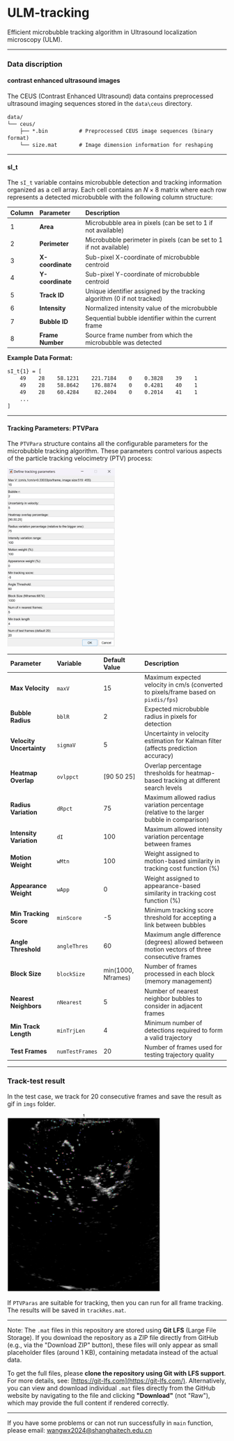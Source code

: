 # ULM-tracking
Efficient microbubble tracking algorithm in Ultrasound localization microscopy (ULM).

---

### Data discription

#### contrast enhanced ultrasound images

The CEUS (Contrast Enhanced Ultrasound) data contains preprocessed ultrasound imaging sequences stored in the `data\ceus` directory. 

```text
data/
└── ceus/
    ├── *.bin          # Preprocessed CEUS image sequences (binary format)
    └── size.mat       # Image dimension information for reshaping
```

---

#### sI_t

The `sI_t` variable contains microbubble detection and tracking information organized as a cell array. Each cell contains an $N \times 8$ matrix where each row represents a detected microbubble with the following column structure:

| Column | Parameter        | Description                                                  |
| :----- | :--------------- | :----------------------------------------------------------- |
| 1      | **Area**         | Microbubble area in pixels (can be set to 1 if not available) |
| 2      | **Perimeter**    | Microbubble perimeter in pixels (can be set to 1 if not available) |
| 3      | **X-coordinate** | Sub-pixel X-coordinate of microbubble centroid               |
| 4      | **Y-coordinate** | Sub-pixel Y-coordinate of microbubble centroid               |
| 5      | **Track ID**     | Unique identifier assigned by the tracking algorithm (0 if not tracked) |
| 6      | **Intensity**    | Normalized intensity value of the microbubble                |
| 7      | **Bubble ID**    | Sequential bubble identifier within the current frame        |
| 8      | **Frame Number** | Source frame number from which the microbubble was detected  |

**Example Data Format:**

```text
sI_t{1} = [
    49    28    58.1231    221.7184    0    0.3828    39    1
    49    28    58.8642    176.8874    0    0.4281    40    1
    49    28    60.4284     82.2404    0    0.2014    41    1
    ...
]
```

---

#### Tracking Parameters: PTVPara

The `PTVPara` structure contains all the configurable parameters for the microbubble tracking algorithm. These parameters control various aspects of the particle tracking velocimetry (PTV) process:

<img src="imgs/image-20250823113725193.png" alt="image-20250823113725193" style="zoom:40%;" />

| Parameter                | Variable        | Default Value      | Description                                                  |
| :----------------------- | :-------------- | :----------------- | :----------------------------------------------------------- |
| **Max Velocity**         | `maxV`          | 15                 | Maximum expected velocity in cm/s (converted to pixels/frame based on `pixdis/fps`) |
| **Bubble Radius**        | `bblR`          | 2                  | Expected microbubble radius in pixels for detection          |
| **Velocity Uncertainty** | `sigmaV`        | 5                  | Uncertainty in velocity estimation for Kalman filter (affects prediction accuracy) |
| **Heatmap Overlap**      | `ovlppct`       | [90 50 25]         | Overlap percentage thresholds for heatmap-based tracking at different search levels |
| **Radius Variation**     | `dRpct`         | 75                 | Maximum allowed radius variation percentage (relative to the larger bubble in comparison) |
| **Intensity Variation**  | `dI`            | 100                | Maximum allowed intensity variation percentage between frames |
| **Motion Weight**        | `wMtn`          | 100                | Weight assigned to motion-based similarity in tracking cost function (%) |
| **Appearance Weight**    | `wApp`          | 0                  | Weight assigned to appearance-based similarity in tracking cost function (%) |
| **Min Tracking Score**   | `minScore`      | -5                 | Minimum tracking score threshold for accepting a link between bubbles |
| **Angle Threshold**      | `angleThres`    | 60                 | Maximum angle difference (degrees) allowed between motion vectors of three consecutive frames |
| **Block Size**           | `blockSize`     | min(1000, Nframes) | Number of frames processed in each block (memory management) |
| **Nearest Neighbors**    | `nNearest`      | 5                  | Number of nearest neighbor bubbles to consider in adjacent frames |
| **Min Track Length**     | `minTrjLen`     | 4                  | Minimum number of detections required to form a valid trajectory |
| **Test Frames**          | `numTestFrames` | 20                 | Number of frames used for testing trajectory quality         |

---

### Track-test result

In the test case, we track for 20 consecutive frames and save the result as gif in `imgs` folder.

<img src="imgs/tracktest.gif" alt="" style="zoom:40%;" />

If `PTVParas` are suitable for tracking, then you can run for all frame tracking. The results will be saved in `trackRes.mat`.

---

Note: The `.mat` files in this repository are stored using **Git LFS** (Large File Storage). If you download the repository as a ZIP file directly from GitHub (e.g., via the "Download ZIP" button), these files will only appear as small placeholder files (around 1 KB), containing metadata instead of the actual data.

To get the full files, please **clone the repository using Git with LFS support**. For more details, see: [https://git-lfs.com](https://git-lfs.com/). Alternatively, you can view and download individual `.mat` files directly from the GitHub website by navigating to the file and clicking **"Download"** (not "Raw"), which may provide the full content if rendered correctly.

---

If you have some problems or can not run successfully in `main` function, please email: wangwx2024@shanghaitech.edu.cn
